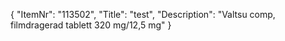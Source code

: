 {
  "ItemNr": "113502",
  "Title": "test",
  "Description": "Valtsu comp, filmdragerad tablett 320 mg/12,5 mg"
}